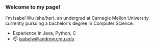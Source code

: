 ### Welcome to my page!

I'm Isabel Wu (she/her), an undergrad at Carnegie Mellon University currently pursuing a bachelor's degree in Computer Science. 

- Experience in Java, Python, C
- 📫 isabelw@andrew.cmu.edu
